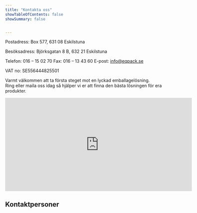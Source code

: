 ```yaml
---
title: "Kontakta oss"
showTableOfContents: false
showSummary: false


---
```


Postadress:
Box 577, 631 08 Eskilstuna

Besöksadress:
Björksgatan 8 B, 632 21 Eskilstuna

Telefon: 016 – 15 02 70
Fax: 016 – 13 43 60
E-post: info@eqpack.se

VAT no: SE556444825501

Varmt välkommen att ta första steget mot en lyckad emballagelösning.  
Ring eller maila oss idag så hjälper vi er att finna den bästa lösningen för era produkter.

<iframe src="https://www.google.com/maps/embed?pb=!1m18!1m12!1m3!1d2032.270815763691!2d16.497701352171966!3d59.37850798158615!2m3!1f0!2f0!3f0!3m2!1i1024!2i768!4f13.1!3m3!1m2!1s0x465e8d34f465777d%3A0xf3ea51f34e622323!2sEqpack+AB!5e0!3m2!1ssv!2sse!4v1463560815766" width="600" height="300" frameborder="0" style="border:0" allowfullscreen></iframe>




## Kontaktpersoner



